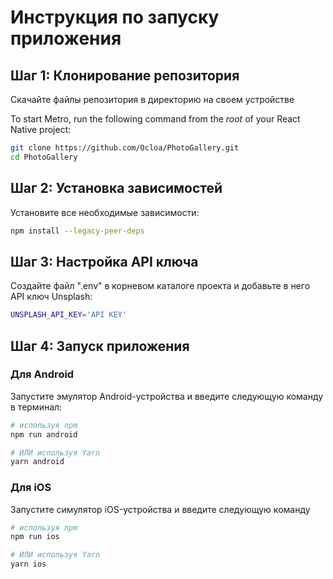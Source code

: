 
# Инструкция по запуску приложения


## Шаг 1: Клонирование репозитория

Скачайте файлы репозитория в директорию на своем устройстве

To start Metro, run the following command from the _root_ of your React Native project:

```bash
git clone https://github.com/Ocloa/PhotoGallery.git
cd PhotoGallery
```

## Шаг 2: Установка зависимостей

Установите все необходимые зависимости:

```bash
npm install --legacy-peer-deps
```

## Шаг 3: Настройка API ключа

Создайте файл ".env" в корневом каталоге проекта и добавьте в него API ключ Unsplash:

```bash
UNSPLASH_API_KEY='API KEY'
```
## Шаг 4: Запуск приложения

### Для Android
Запустите эмулятор Android-устройства и введите следующую команду в терминал:
```bash
# используя npm
npm run android

# ИЛИ используя Yarn
yarn android
```

### Для iOS
Запустите симулятор iOS-устройства и введите следующую команду 
```bash
# используя npm
npm run ios

# ИЛИ используя Yarn
yarn ios
```


